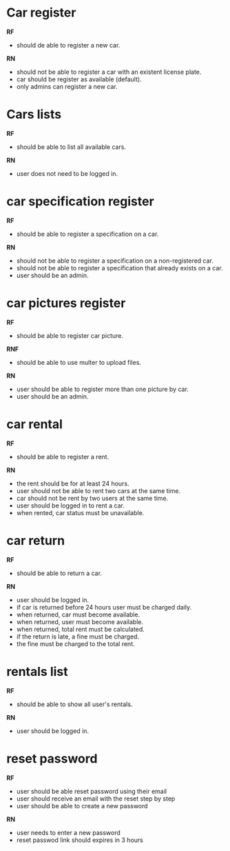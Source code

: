 # Car register

**RF**
- should de able to register a new car.

**RN** 
- should not be able to register a car with an existent license plate.
- car should be register as available (default).
- only admins can register a new car.

# Cars lists

**RF**
- should be able to list all available cars.

**RN**
- user does not need to be logged in.

# car specification register

**RF**
- should be able to register a specification on a car.

**RN**
- should not be able to register a specification on a non-registered car.
- should not be able to register a specification that already exists on a car.
- user should be an admin.

# car pictures register 

**RF**
- should be able to register car picture.

**RNF**
- should be able to use multer to upload files.

**RN**
- user should be able to register more than one picture by car.
- user should be an admin.

# car rental

**RF**
- should be able to register a rent.

**RN**
- the rent should be for at least 24 hours.
- user should not be able to rent two cars at the same time.
- car should not be rent by two users at the same time.
- user should be logged in to rent a car.
- when rented, car status must be unavailable.

# car return 

**RF**
- should be able to return a car.

**RN**
- user should be logged in.
- if car is returned before 24 hours user must be charged daily.
- when returned, car must become available.
- when returned, user must become available.
- when returned, total rent must be calculated.
- if the return is late, a fine must be charged.
- the fine must be charged to the total rent.

# rentals list

**RF**
- should be able to show all user's rentals.

**RN**
- user should be logged in.

# reset password

**RF**
- user should be able reset password using their email
- user should receive an email with the reset step by step
- user should be able to create a new password

**RN**
- user needs to enter a new password
- reset passwod link should expires in 3 hours

